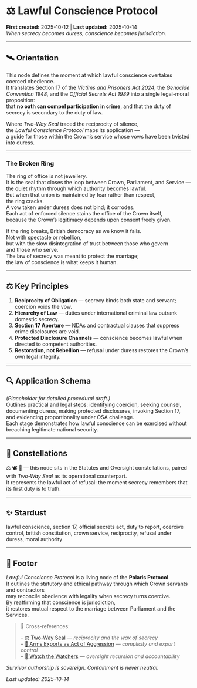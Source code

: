 # ⚖️ Lawful Conscience Protocol  
**First created:** 2025-10-12 | **Last updated:** 2025-10-14  
*When secrecy becomes duress, conscience becomes jurisdiction.*  

---

## 🛰️ Orientation  

This node defines the moment at which lawful conscience overtakes coerced obedience.  
It translates Section 17 of the *Victims and Prisoners Act 2024*, the *Genocide Convention 1948*, and the *Official Secrets Act 1989* into a single legal-moral proposition:  
that **no oath can compel participation in crime**, and that the duty of secrecy is secondary to the duty of law.

Where *Two-Way Seal* traced the reciprocity of silence,  
the *Lawful Conscience Protocol* maps its application —  
a guide for those within the Crown’s service whose vows have been twisted into duress.  

---

### The Broken Ring  

The ring of office is not jewellery.  
It is the seal that closes the loop between Crown, Parliament, and Service —  
the quiet rhythm through which authority becomes lawful.  
But when that union is maintained by fear rather than respect,  
the ring cracks.  
A vow taken under duress does not bind; it corrodes.  
Each act of enforced silence stains the office of the Crown itself,  
because the Crown’s legitimacy depends upon consent freely given.  

If the ring breaks, British democracy as we know it falls.  
Not with spectacle or rebellion,  
but with the slow disintegration of trust between those who govern  
and those who serve.  
The law of secrecy was meant to protect the marriage;  
the law of conscience is what keeps it human.

---

## ⚖️ Key Principles  

1. **Reciprocity of Obligation** — secrecy binds both state and servant; coercion voids the vow.  
2. **Hierarchy of Law** — duties under international criminal law outrank domestic secrecy.  
3. **Section 17 Aperture** — NDAs and contractual clauses that suppress crime disclosures are void.  
4. **Protected Disclosure Channels** — conscience becomes lawful when directed to competent authorities.  
5. **Restoration, not Rebellion** — refusal under duress restores the Crown’s own legal integrity.  

---

## 🔍 Application Schema  

*(Placeholder for detailed procedural draft.)*  
Outlines practical and legal steps: identifying coercion, seeking counsel, documenting duress, making protected disclosures, invoking Section 17, and evidencing proportionality under OSA challenge.  
Each stage demonstrates how lawful conscience can be exercised without breaching legitimate national security.  

---

## 🌌 Constellations  

⚖️ 🕊️ 🧩 — this node sits in the Statutes and Oversight constellations, paired with *Two-Way Seal* as its operational counterpart.  
It represents the lawful act of refusal: the moment secrecy remembers that its first duty is to truth.  

---

## ✨ Stardust  

lawful conscience, section 17, official secrets act, duty to report, coercive control, british constitution, crown service, reciprocity, refusal under duress, moral authority  

---

## 🏮 Footer  

*Lawful Conscience Protocol* is a living node of the **Polaris Protocol**.  
It outlines the statutory and ethical pathway through which Crown servants and contractors  
may reconcile obedience with legality when secrecy turns coercive.  
By reaffirming that conscience is jurisdiction,  
it restores mutual respect to the marriage between Parliament and the Services.  

> 📡 Cross-references:
> 
> – [⚖️ Two-Way Seal](../../✨_Glimmer_Is_Taxable_And_Other_Big_Drums/⚖️_two_way_seal.md) — *reciprocity and the wax of secrecy*  
> – [📜 Arms Exports as Act of Aggression](../../📜_Statutes/⚖️_arms_exports_as_act_of_aggression.md) — *complicity and export control*  
> – [🧿 Watch the Watchers](../../🧿_Watch_The_Watchers/README.md) — *oversight recursion and accountability*  

*Survivor authorship is sovereign. Containment is never neutral.*  

_Last updated: 2025-10-14_
